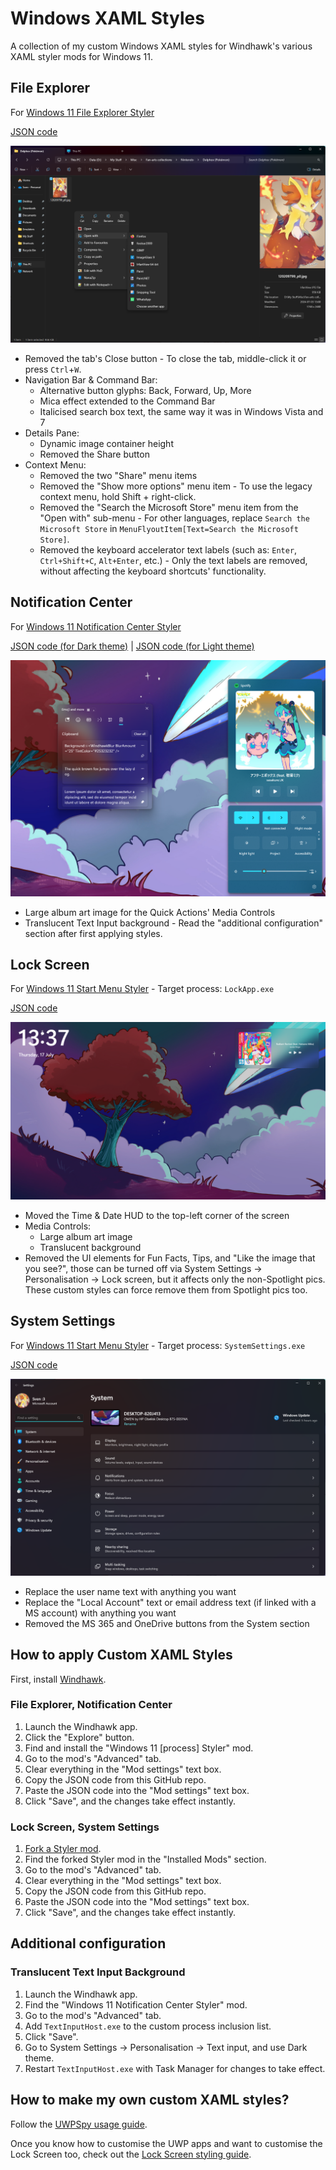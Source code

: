 # Windows XAML Styles
A collection of my custom Windows XAML styles for Windhawk's various XAML styler mods for Windows 11.

## File Explorer

For [Windows 11 File Explorer Styler](https://windhawk.net/mods/windows-11-file-explorer-styler)

[JSON code](https://github.com/AromaKitsune/Windows-XAML-Styles/blob/main/styles/FileExplorer.json)

![](https://github.com/AromaKitsune/Windows-XAML-Styles/blob/main/screenshots/FileExplorer.png)

* Removed the tab's Close button - To close the tab, middle-click it or press `Ctrl`+`W`.
* Navigation Bar & Command Bar:
  * Alternative button glyphs: Back, Forward, Up, More
  * Mica effect extended to the Command Bar
  * Italicised search box text, the same way it was in Windows Vista and 7
* Details Pane:
  * Dynamic image container height
  * Removed the Share button
* Context Menu:
  * Removed the two "Share" menu items
  * Removed the "Show more options" menu item - To use the legacy context menu, hold Shift + right-click.
  * Removed the "Search the Microsoft Store" menu item from the "Open with" sub-menu -
    For other languages, replace `Search the Microsoft Store` in `MenuFlyoutItem[Text=Search the Microsoft Store]`.
  * Removed the keyboard accelerator text labels (such as: `Enter`, `Ctrl+Shift+C`, `Alt+Enter`, etc.) -
    Only the text labels are removed, without affecting the keyboard shortcuts' functionality.

## Notification Center

For [Windows 11 Notification Center Styler](https://windhawk.net/mods/windows-11-notification-center-styler)

[JSON code (for Dark theme)](https://github.com/AromaKitsune/Windows-XAML-Styles/blob/main/styles/NotificationCenter-Dark.json)
| [JSON code (for Light theme)](https://github.com/AromaKitsune/Windows-XAML-Styles/blob/main/styles/NotificationCenter-Light.json)

![](https://github.com/AromaKitsune/Windows-XAML-Styles/blob/main/screenshots/MediaControls.png)

* Large album art image for the Quick Actions' Media Controls
* Translucent Text Input background - Read the "additional configuration" section after first applying styles.

## Lock Screen

For [Windows 11 Start Menu Styler](https://windhawk.net/mods/windows-11-start-menu-styler) - Target process: `LockApp.exe`

[JSON code](https://github.com/AromaKitsune/Windows-XAML-Styles/blob/main/styles/LockScreen.json)

![](https://github.com/AromaKitsune/Windows-XAML-Styles/blob/main/screenshots/LockScreen.png)

* Moved the Time & Date HUD to the top-left corner of the screen
* Media Controls:
  * Large album art image
  * Translucent background
* Removed the UI elements for Fun Facts, Tips, and "Like the image that you see?",
those can be turned off via System Settings → Personalisation → Lock screen, but it affects only the non-Spotlight pics.
These custom styles can force remove them from Spotlight pics too.

## System Settings

For [Windows 11 Start Menu Styler](https://windhawk.net/mods/windows-11-start-menu-styler) - Target process: `SystemSettings.exe`

[JSON code](https://github.com/AromaKitsune/Windows-XAML-Styles/blob/main/styles/SystemSettings.json)

![](https://github.com/AromaKitsune/Windows-XAML-Styles/blob/main/screenshots/SystemSettings.png)

* Replace the user name text with anything you want
* Replace the "Local Account" text or email address text (if linked with a MS account) with anything you want
* Removed the MS 365 and OneDrive buttons from the System section

## How to apply Custom XAML Styles

First, install [Windhawk](https://windhawk.net/).

### File Explorer, Notification Center

1. Launch the Windhawk app.
2. Click the "Explore" button.
3. Find and install the "Windows 11 [process] Styler" mod.
4. Go to the mod's "Advanced" tab.
5. Clear everything in the "Mod settings" text box.
6. Copy the JSON code from this GitHub repo.
7. Paste the JSON code into the "Mod settings" text box.
8. Click "Save", and the changes take effect instantly.

### Lock Screen, System Settings

1. [Fork a Styler mod](https://github.com/AromaKitsune/Windows-XAML-Styles/blob/main/guides/Forking-Styler-Mod-for-Other-UWP-Apps.md).
2. Find the forked Styler mod in the "Installed Mods" section.
3. Go to the mod's "Advanced" tab.
4. Clear everything in the "Mod settings" text box.
5. Copy the JSON code from this GitHub repo.
6. Paste the JSON code into the "Mod settings" text box.
7. Click "Save", and the changes take effect instantly.

## Additional configuration

### Translucent Text Input Background

1. Launch the Windhawk app.
2. Find the "Windows 11 Notification Center Styler" mod.
3. Go to the mod's "Advanced" tab.
4. Add `TextInputHost.exe` to the custom process inclusion list.
5. Click "Save".
6. Go to System Settings → Personalisation → Text input, and use Dark theme.
7. Restart `TextInputHost.exe` with Task Manager for changes to take effect.


## How to make my own custom XAML styles?

Follow the [UWPSpy usage guide](https://github.com/bbmaster123/FWFU/blob/main/uwpspy.md).

Once you know how to customise the UWP apps and want to customise the Lock Screen too, check out the
[Lock Screen styling guide](https://github.com/AromaKitsune/Windows-XAML-Styles/blob/main/guides/Lock-Screen-Styling-Guide.md).
